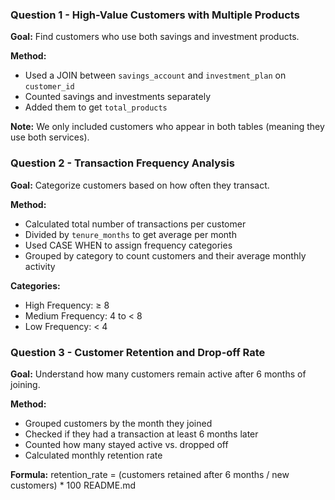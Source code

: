 ### Question 1 - High-Value Customers with Multiple Products

**Goal:** Find customers who use both savings and investment products.

**Method:**
- Used a JOIN between `savings_account` and `investment_plan` on `customer_id`
- Counted savings and investments separately
- Added them to get `total_products`

**Note:** We only included customers who appear in both tables (meaning they use both services).

### Question 2 - Transaction Frequency Analysis

**Goal:** Categorize customers based on how often they transact.

**Method:**
- Calculated total number of transactions per customer
- Divided by `tenure_months` to get average per month
- Used CASE WHEN to assign frequency categories
- Grouped by category to count customers and their average monthly activity

**Categories:**
- High Frequency: ≥ 8
- Medium Frequency: 4 to < 8
- Low Frequency: < 4


### Question 3 - Customer Retention and Drop-off Rate

**Goal:** Understand how many customers remain active after 6 months of joining.

**Method:**
- Grouped customers by the month they joined
- Checked if they had a transaction at least 6 months later
- Counted how many stayed active vs. dropped off
- Calculated monthly retention rate

**Formula:**
retention_rate = (customers retained after 6 months / new customers) * 100
README.md
